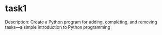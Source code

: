 # task1
Description: Create a Python program for adding, completing, and removing tasks—a simple introduction to Python programming
